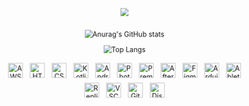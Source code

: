 
<div align="center">
<img src="https://github.com/RenWro/RenWro/assets/134458911/29143b94-27ae-4226-9454-47a0d54627c0">
</div>
<p></p>




<div style="display: flex; flex-wrap: wrap;">

<div align="center">

  ![Anurag's GitHub stats](https://github-readme-stats.vercel.app/api?username=RenWro&show_icons=true&theme=transparent)

  ![Top Langs](https://github-readme-stats-git-masterrstaa-rickstaa.vercel.app/api/top-langs/?username=RenWro&layout=compact&bg_color=000&border_color=30A3DC&title_color=E94D5F&text_color=FFF)
</p>
    <img src="https://github.com/RenWro/RenWro/assets/134458911/806c9f90-a219-471a-b6ee-0e7074bec773" alt="AWS-Dark" width="30px" style="margin: 5px;">
    <img src="https://github.com/RenWro/RenWro/assets/134458911/5a2af0c3-b522-45e9-a1a9-3e7c03278a22" alt="HTML" width="30px" style="margin: 5px;">
    <img src="https://github.com/RenWro/RenWro/assets/134458911/3a29a24f-905d-45c9-9803-e42f03e8689c" alt="CSS" width="30px" style="margin: 5px;">
    <img src="https://github.com/RenWro/RenWro/assets/134458911/6fc56359-3662-4dff-8452-396b595dc6a2" alt="Kotlin-Dark" width="30px" style="margin: 5px;">
    <img src="https://github.com/RenWro/RenWro/assets/134458911/5d74d732-11a6-49e8-9a74-52c8b00eeaf3" alt="AndroidStudio-Dark" width="30px" style="margin: 5px;">
    <img src="https://github.com/RenWro/RenWro/assets/134458911/7e19f28c-6266-43c8-b906-c50d3dec65c6" alt="Photoshop" width="30px" style="margin: 5px;">
    <img src="https://github.com/RenWro/RenWro/assets/134458911/c44bf06d-c91a-42ee-a906-f1048d88d6d4" alt="Premiere" width="30px" style="margin: 5px;">
    <img src="https://github.com/RenWro/RenWro/assets/134458911/68b40d36-a96a-4ef3-8e26-7e9dab402498" alt="AfterEffects" width="30px" style="margin: 5px;">
    <img src="https://github.com/RenWro/RenWro/assets/134458911/c5e9f9d8-9989-4cd4-8de1-0e040f371ee0" alt="Figma-Dark" width="30px" style="margin: 5px;">
    <img src="https://github.com/RenWro/RenWro/assets/134458911/d2b738b6-a53b-4934-bbb5-bd7eaeeec864" alt="Arduino" width="30px" style="margin: 5px;">
    <img src="https://github.com/RenWro/RenWro/assets/134458911/20c26bbb-90d3-458a-9adb-29de3c3b1824" alt="Ableton-Dark" width="30px" style="margin: 5px;">
    <img src="https://github.com/RenWro/RenWro/assets/134458911/7fdae9b4-d563-42f3-8f51-0e876766295f" alt="Replit-Dark" width="30px" style="margin: 5px;">
    <img src="https://github.com/RenWro/RenWro/assets/134458911/354c5b6e-82aa-4e31-9a31-32ccd663bd81" alt="VSCode-Dark" width="30px" style="margin: 5px;">
    <img src="https://github.com/RenWro/RenWro/assets/134458911/d87f27a5-285e-4323-aec7-d3631f1bff90" alt="Github-Dark" width="30px" style="margin: 5px;">
    <img src="https://github.com/RenWro/RenWro/assets/134458911/5b0d21b2-961d-43ab-9a7d-4bb7623fc7ca" alt="Discord" width="30px" style="margin: 5px;">


</div>


</div>


